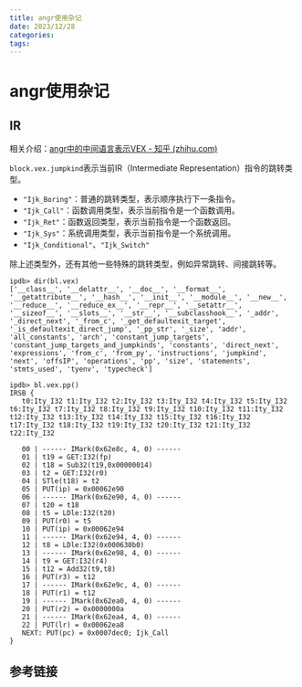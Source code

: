 ```yaml
---
title: angr使用杂记
date: 2023/12/28
categories: 
tags:
---
```

# angr使用杂记
## IR
相关介绍：[angr中的中间语言表示VEX - 知乎 (zhihu.com)](https://zhuanlan.zhihu.com/p/349182248)

`block.vex.jumpkind`表示当前IR（Intermediate Representation）指令的跳转类型。

- `"Ijk_Boring"`：普通的跳转类型，表示顺序执行下一条指令。
- `"Ijk_Call"`：函数调用类型，表示当前指令是一个函数调用。
- `"Ijk_Ret"`：函数返回类型，表示当前指令是一个函数返回。
- `"Ijk_Sys"`：系统调用类型，表示当前指令是一个系统调用。
- `"Ijk_Conditional"`、`"Ijk_Switch"`

除上述类型外，还有其他一些特殊的跳转类型，例如异常跳转、间接跳转等。

```
ipdb> dir(bl.vex)
['__class__', '__delattr__', '__doc__', '__format__', '__getattribute__', '__hash__', '__init__', '__module__', '__new__', '__reduce__', '__reduce_ex__', '__repr__', '__setattr__', '__sizeof__', '__slots__', '__str__', '__subclasshook__', '_addr', '_direct_next', '_from_c', '_get_defaultexit_target', '_is_defaultexit_direct_jump', '_pp_str', '_size', 'addr', 'all_constants', 'arch', 'constant_jump_targets', 'constant_jump_targets_and_jumpkinds', 'constants', 'direct_next', 'expressions', 'from_c', 'from_py', 'instructions', 'jumpkind', 'next', 'offsIP', 'operations', 'pp', 'size', 'statements', 'stmts_used', 'tyenv', 'typecheck']
```

```
ipdb> bl.vex.pp()
IRSB {
   t0:Ity_I32 t1:Ity_I32 t2:Ity_I32 t3:Ity_I32 t4:Ity_I32 t5:Ity_I32 t6:Ity_I32 t7:Ity_I32 t8:Ity_I32 t9:Ity_I32 t10:Ity_I32 t11:Ity_I32 t12:Ity_I32 t13:Ity_I32 t14:Ity_I32 t15:Ity_I32 t16:Ity_I32 t17:Ity_I32 t18:Ity_I32 t19:Ity_I32 t20:Ity_I32 t21:Ity_I32 t22:Ity_I32

   00 | ------ IMark(0x62e8c, 4, 0) ------
   01 | t19 = GET:I32(fp)
   02 | t18 = Sub32(t19,0x00000014)
   03 | t2 = GET:I32(r0)
   04 | STle(t18) = t2
   05 | PUT(ip) = 0x00062e90
   06 | ------ IMark(0x62e90, 4, 0) ------
   07 | t20 = t18
   08 | t5 = LDle:I32(t20)
   09 | PUT(r0) = t5
   10 | PUT(ip) = 0x00062e94
   11 | ------ IMark(0x62e94, 4, 0) ------
   12 | t8 = LDle:I32(0x000630b0)
   13 | ------ IMark(0x62e98, 4, 0) ------
   14 | t9 = GET:I32(r4)
   15 | t12 = Add32(t9,t8)
   16 | PUT(r3) = t12
   17 | ------ IMark(0x62e9c, 4, 0) ------
   18 | PUT(r1) = t12
   19 | ------ IMark(0x62ea0, 4, 0) ------
   20 | PUT(r2) = 0x0000000a
   21 | ------ IMark(0x62ea4, 4, 0) ------
   22 | PUT(lr) = 0x00062ea8
   NEXT: PUT(pc) = 0x0007dec0; Ijk_Call
}
```



## 参考链接

